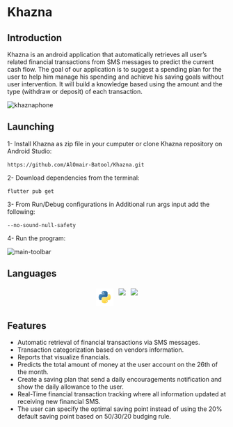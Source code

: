 # Khazna

## Introduction
Khazna is an android application that automatically retrieves all user’s related financial transactions from SMS messages to predict the current cash flow. The goal of our application is to suggest a spending plan for the user to help him manage his spending and achieve his saving goals without user intervention. It will build a knowledge based using the amount and the type (withdraw or deposit) of each transaction.

![khaznaphone](https://user-images.githubusercontent.com/90303853/160221293-70af8806-8885-466b-81b4-97a51a83c230.png)

## Launching

1- Install Khazna as zip file in your cumputer or clone Khazna repository on Android Studio:

```
https://github.com/AlOmair-Batool/Khazna.git
```

2- Download dependencies from the terminal:

```
flutter pub get
```

3- From Run/Debug configurations in Additional run args input add the following:

```
--no-sound-null-safety
```

4- Run the program:

![main-toolbar](https://user-images.githubusercontent.com/90303853/161403815-a752af48-5af6-4002-940e-14d262e1c830.png)


## Languages
<p align="center">
<img src="https://raw.githubusercontent.com/github/explore/80688e429a7d4ef2fca1e82350fe8e3517d3494d/topics/python/python.png" alt="Python" height="40" style="vertical-align:top; margin:4px">
<img src="https://user-images.githubusercontent.com/90303853/161399797-28b8c234-c69b-4384-bdc8-c667265e9663.png"height="40" style="vertical-align:top; margin:4px">
<img src="https://user-images.githubusercontent.com/90303853/161399854-c671d1a5-c1e7-4f43-a386-faf2ffde19cc.png"height="40" style="vertical-align:top; margin:4px">
</p>

## Features
-	Automatic retrieval of financial transactions via SMS messages.
-	Transaction categorization based on vendors information.
-	Reports that visualize financials.
-	Predicts the total amount of money at the user account on the 26th of the month.
-	Create a saving plan that send a daily encouragements notification and show the daily allowance to the user.
-	Real-Time financial transaction tracking where all information updated at receiving new financial SMS.
-	The user can specify the optimal saving point instead of using the 20% default saving point based on 50/30/20 budging rule.

